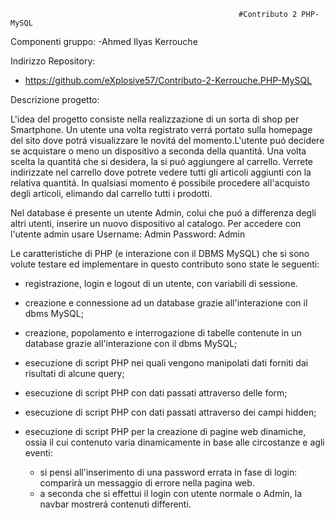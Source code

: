                                                       #Contributo 2 PHP-MySQL

Componenti gruppo:
-Ahmed Ilyas Kerrouche

Indirizzo Repository:
- https://github.com/eXplosive57/Contributo-2-Kerrouche.PHP-MySQL

Descrizione progetto:

L'idea del progetto consiste nella realizzazione di un sorta di shop per Smartphone. Un utente una volta registrato verrá
portato sulla homepage del sito dove potrá visualizzare le novitá del momento.L'utente puó decidere se acquistare o meno un dispositivo a seconda della quantitá. 
Una volta scelta la quantitá che si desidera, la si puó aggiungere al carrello. Verrete indirizzate nel carrello dove potrete vedere tutti gli articoli aggiunti con la relativa quantitá. 
In qualsiasi momento é possibile procedere all'acquisto degli articoli, elimando dal carrello tutti i prodotti.

Nel database é presente un utente Admin, colui che puó a differenza degli altri utenti, inserire un nuovo dispositivo al catalogo.
Per accedere con l'utente admin usare
  Username: Admin
  Password: Admin

Le caratteristiche di PHP (e interazione con il DBMS MySQL) che si sono volute testare ed implementare in questo contributo sono state le seguenti:

- registrazione, login e logout di un utente, con variabili di sessione.

- creazione e connessione ad un database grazie all'interazione con il dbms MySQL;

- creazione, popolamento e interrogazione di tabelle contenute in un database grazie all'interazione con il dbms MySQL;

- esecuzione di script PHP nei quali vengono manipolati dati forniti dai risultati di alcune query;

- esecuzione di script PHP con dati passati attraverso delle form;

- esecuzione di script PHP con dati passati attraverso dei campi hidden;

- esecuzione di script PHP per la creazione di pagine web dinamiche, ossia il cui contenuto varia dinamicamente in base alle circostanze e agli eventi:
  - si pensi all'inserimento di una password errata in fase di login: comparirà un messaggio di errore nella pagina web.
  - a seconda che si effettui il login con utente normale o Admin,  la navbar mostrerá contenuti differenti.
